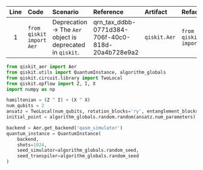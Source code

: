 | Line | Code | Scenario | Reference | Artifact | Refactoring |
| :--: | :--- | :------- | :-------- | :------- | :---------- |
| 1 | `from qiskit import Aer` | Deprecation -> The `Aer` object is deprecated in `qiskit`. | qrn_tax_ddbb-0771d384-706f-40c0-818d-20a4b728e9a2 | `qiskit.Aer` | `from qiskit_aer import Aer` |

```python
from qiskit_aer import Aer
from qiskit.utils import QuantumInstance, algorithm_globals
from qiskit.circuit.library import TwoLocal
from qiskit.opflow import Z, I, X
import numpy as np

hamiltonian = (Z ^ I) + (X ^ X)
num_qubits = 2
ansatz = TwoLocal(num_qubits, rotation_blocks='ry', entanglement_blocks='cz', reps=1)
initial_point = algorithm_globals.random.random(ansatz.num_parameters)

backend = Aer.get_backend('qasm_simulator')
quantum_instance = QuantumInstance(
    backend,
    shots=1024,
    seed_simulator=algorithm_globals.random_seed,
    seed_transpiler=algorithm_globals.random_seed
)
```
